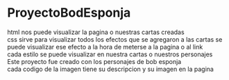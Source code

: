 # ProyectoBodEsponja
html nos puede visualizar la pagina o  nuestras cartas creadas 
</br>
css sirve para visualizar todos los efectos que se agregaron a las cartas se puede visualizar ese efecto a la hora de meterse a la pagina o al link </br>
cada estilo se puede visualizar en nuestra cartas o nuestros personajes
</br>
Este proyecto fue creado con los personajes de bob esponja
</br>
cada codigo de la imagen tiene su descripcion y su imagen en la pagina
</br>

